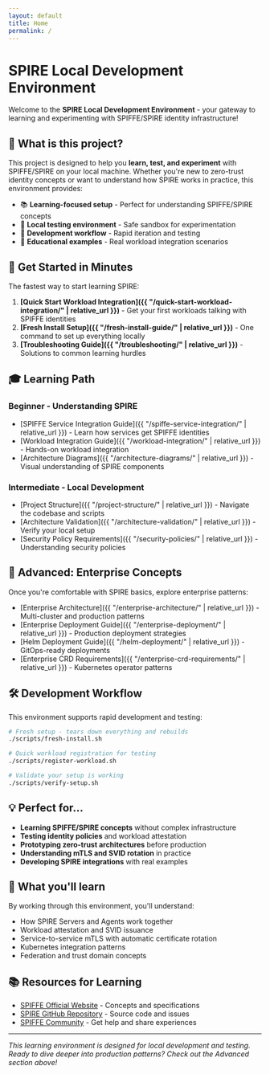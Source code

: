 ```yaml
---
layout: default
title: Home
permalink: /
---
```


# SPIRE Local Development Environment

Welcome to the **SPIRE Local Development Environment** - your gateway to learning and experimenting with SPIFFE/SPIRE identity infrastructure! 

## 🎯 What is this project?

This project is designed to help you **learn, test, and experiment** with SPIFFE/SPIRE on your local machine. Whether you're new to zero-trust identity concepts or want to understand how SPIRE works in practice, this environment provides:

- 📚 **Learning-focused setup** - Perfect for understanding SPIFFE/SPIRE concepts
- 🧪 **Local testing environment** - Safe sandbox for experimentation
- 🔧 **Development workflow** - Rapid iteration and testing
- 📖 **Educational examples** - Real workload integration scenarios

## 🚀 Get Started in Minutes

The fastest way to start learning SPIRE:

1. **[Quick Start Workload Integration]({{ "/quick-start-workload-integration/" | relative_url }})** - Get your first workloads talking with SPIFFE identities
2. **[Fresh Install Setup]({{ "/fresh-install-guide/" | relative_url }})** - One command to set up everything locally
3. **[Troubleshooting Guide]({{ "/troubleshooting/" | relative_url }})** - Solutions to common learning hurdles

## 🎓 Learning Path

### Beginner - Understanding SPIRE
- [SPIFFE Service Integration Guide]({{ "/spiffe-service-integration/" | relative_url }}) - Learn how services get SPIFFE identities
- [Workload Integration Guide]({{ "/workload-integration/" | relative_url }}) - Hands-on workload integration
- [Architecture Diagrams]({{ "/architecture-diagrams/" | relative_url }}) - Visual understanding of SPIRE components

### Intermediate - Local Development
- [Project Structure]({{ "/project-structure/" | relative_url }}) - Navigate the codebase and scripts
- [Architecture Validation]({{ "/architecture-validation/" | relative_url }}) - Verify your local setup
- [Security Policy Requirements]({{ "/security-policies/" | relative_url }}) - Understanding security policies

## 🏢 Advanced: Enterprise Concepts

Once you're comfortable with SPIRE basics, explore enterprise patterns:

- [Enterprise Architecture]({{ "/enterprise-architecture/" | relative_url }}) - Multi-cluster and production patterns
- [Enterprise Deployment Guide]({{ "/enterprise-deployment/" | relative_url }}) - Production deployment strategies
- [Helm Deployment Guide]({{ "/helm-deployment/" | relative_url }}) - GitOps-ready deployments
- [Enterprise CRD Requirements]({{ "/enterprise-crd-requirements/" | relative_url }}) - Kubernetes operator patterns

## 🛠️ Development Workflow

This environment supports rapid development and testing:

```bash
# Fresh setup - tears down everything and rebuilds
./scripts/fresh-install.sh

# Quick workload registration for testing
./scripts/register-workload.sh

# Validate your setup is working
./scripts/verify-setup.sh
```

## 💡 Perfect for...

- **Learning SPIFFE/SPIRE concepts** without complex infrastructure
- **Testing identity policies** and workload attestation
- **Prototyping zero-trust architectures** before production
- **Understanding mTLS and SVID rotation** in practice
- **Developing SPIRE integrations** with real examples

## 🎯 What you'll learn

By working through this environment, you'll understand:
- How SPIRE Servers and Agents work together
- Workload attestation and SVID issuance
- Service-to-service mTLS with automatic certificate rotation
- Kubernetes integration patterns
- Federation and trust domain concepts

## 📚 Resources for Learning

- [SPIFFE Official Website](https://spiffe.io) - Concepts and specifications
- [SPIRE GitHub Repository](https://github.com/spiffe/spire) - Source code and issues
- [SPIFFE Community](https://spiffe.io/community/) - Get help and share experiences

---

*This learning environment is designed for local development and testing. Ready to dive deeper into production patterns? Check out the Advanced section above!*